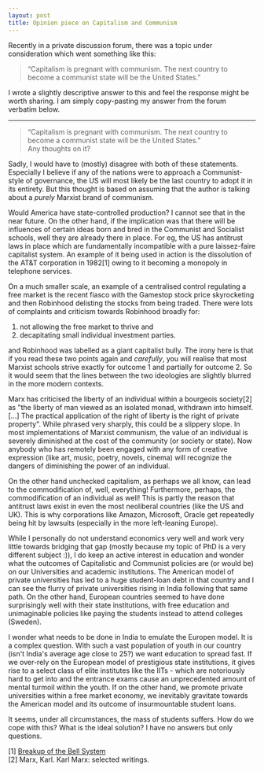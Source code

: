 ```yaml
---
layout: post
title: Opinion piece on Capitalism and Communism
---
```


Recently in a private discussion forum, there was a topic under consideration which went something like this:

> “Capitalism is pregnant with communism. The next country to become a communist state will be the United States.”  

I wrote a slightly descriptive answer to this and feel the response might be worth sharing. I am simply copy-pasting my answer from the forum verbatim below.

----

> “Capitalism is pregnant with communism. The next country to become a communist state will be the United States.”  
> Any thoughts on it?


Sadly, I would have to (mostly) disagree with both of these statements. Especially I believe if any of the nations were to approach a Communist-style of governance, the US will most likely be the last country to adopt it in its entirety. But this thought is based on assuming that the author is talking about a *purely* Marxist brand of communism.

Would America have state-controlled production? I cannot see that in the near future. On the other hand, if the implication was that there will be influences of certain ideas born and bred in the Communist and Socialist schools, well they are already there in place. For eg, the US has antitrust laws in place which are fundamentally incompatible with a pure laissez-faire capitalist system. An example of it being used in action is the dissolution of the AT&T corporation in 1982[1] owing to it becoming a monopoly in telephone services.

On a much smaller scale, an example of a centralised control regulating a free market is the recent fiasco with the Gamestop stock price skyrocketing and then Robinhood delisting the stocks from being traded. There were lots of complaints and criticism towards Robinhood broadly for:

1. not allowing the free market to thrive and
2. decapitating small individual investment parties.

and Robinhood was labelled as a giant capitalist bully. The irony here is that if you read these two points again and *carefully*, you will realise that most Marxist schools strive exactly for outcome 1 and partially for outcome 2. So it would seem that the lines between the two ideologies are slightly blurred in the more modern contexts.

Marx has criticised the liberty of an individual within a bourgeois society[2] as "the liberty of man viewed as an isolated monad, withdrawn into himself. [...] The practical application of the right of liberty is the right of private property". While phrased very sharply, this could be a slippery slope. In most implementations of Marxist communism, the value of an individual is severely diminished at the cost of the community (or society or state). Now anybody who has remotely been engaged with any form of creative expression (like art, music, poetry, novels, cinema) will recognize the dangers of diminishing the power of an individual.

On the other hand unchecked capitalism, as perhaps we all know, can lead to the commodification of, well, everything! Furthermore, perhaps, the commodification of an individual as well! This is partly the reason that antitrust laws exist in even the most neoliberal countries (like the US and UK). This is why corporations like Amazon, Microsoft, Oracle get repeatedly being hit by lawsuits (especially in the more left-leaning Europe).

While I personally do not understand economics very well and work very little towards bridging that gap (mostly because my topic of PhD is a very different subject :)), I do keep an active interest in education and wonder what the outcomes of Capitalistic and Communist policies are (or would be) on our Universities and academic institutions. The American model of private universities has led to a huge student-loan debt in that country and I can see the flurry of private universities rising in India following that same path. On the other hand, European countries seemed to have done surprisingly well with their state institutions, with free education and unimaginable policies like paying the students instead to attend colleges (Sweden).

I wonder what needs to be done in India to emulate the Europen model. It is a complex question. With such a vast population of youth in our country (isn't India's average age close to 25?) we want education to spread fast. If we over-rely on the European model of prestigious state institutions, it gives rise to a select class of elite institutes like the IITs - which are notoriously hard to get into and the entrance exams cause an unprecedented amount of mental turmoil within the youth. If on the other hand, we promote private universities within a free market economy, we inevitably gravitate towards the American model and its outcome of insurmountable student loans. 

It seems, under all circumstances, the mass of students suffers. How do we cope with this? What is the ideal solution? I have no answers but only questions.

[1] [Breakup of the Bell System](https://en.wikipedia.org/wiki/Breakup_of_the_Bell_System)  
[2] Marx, Karl. Karl Marx: selected writings.
